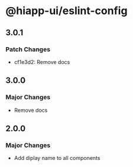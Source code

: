 # @hiapp-ui/eslint-config

## 3.0.1

### Patch Changes

- cf1e3d2: Remove docs

## 3.0.0

### Major Changes

- Remove docs

## 2.0.0

### Major Changes

- Add diplay name to all components
